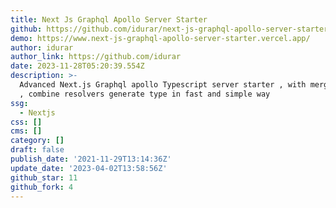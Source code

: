 ```yaml
---
title: Next Js Graphql Apollo Server Starter
github: https://github.com/idurar/next-js-graphql-apollo-server-starter
demo: https://www.next-js-graphql-apollo-server-starter.vercel.app/
author: idurar
author_link: https://github.com/idurar
date: 2023-11-28T05:20:39.554Z
description: >-
  Advanced Next.js Graphql apollo Typescript server starter , with merge schema
  , combine resolvers generate type in fast and simple way
ssg:
  - Nextjs
css: []
cms: []
category: []
draft: false
publish_date: '2021-11-29T13:14:36Z'
update_date: '2023-04-02T13:58:56Z'
github_star: 11
github_fork: 4
---
```

